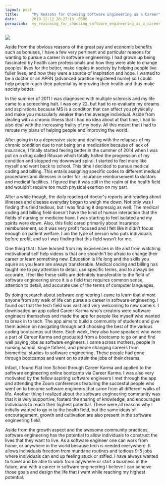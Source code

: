 ```yaml
---
layout: post
title:      "My Reasons for Choosing Software Engineering as a Career"
date:       2019-12-12 20:27:16 -0500
permalink:  my_reasoning_for_choosing_software_engineering_as_a_career
---
```



![](https://www.bmrsolutions.co.uk/wp-content/uploads/Coding.jpg)

Aside from the obvious reasons of the great pay and economic benefits such as bonuses, I have a few very pertinent and particular reasons for wanting to pursue a career in software engineering. I had grown up being fascinated by health care professionals and how they were able to change peoples' lives for the better, make ripples in society by helping people live fuller lives, and how they were a source of inspiration and hope. I wanted to be a doctor or an APRN (advanced practice registered nurse) so I could help people reach their potential by improving their health and thus make society better. 

In the summer of 2011 I was diagnosed with multiple sclerosis and my life came to a screeching halt. I was only 22, but had to re-evaluate my dreams and aspirations because MS is a condition that can affect you physically and make you muscularly weaker than the average individual. Aside from dealing with a chronic illness that I had no idea about at that time, I had to also deal with the increasing frailty of my body. All this meant that i had to reroute my plans of helping people and improving the world. 

After going in to a depressive state and dealing with the relapses of my chronic condition due to not being on a medication because of lack of insurance, I finally started feeling better in the summer of 2014 when I was put on a drug called Rituxan which totally halted the progression of my condition and stopped my downward spiral. I started to feel more like myself and went back to school. This time I decided to pursue medical coding and billing. This entails assigning specific codes to different medical procedures and illnesses in order for insurance reimbursement to doctors and medical facilities. I figured that it was still in the realm of the health field and wouldn't require too much physical exertion on my part.

After a while though, the daily reading of doctor's reports and reading about illnesses and disease everyday began to weigh me down. Not only was I finding this field tedious, but I was finding it depressig as well. The medical coding and billing field doesn't have the kind of human interaction that the fields of nursing or medicine have. I was starting to feel isolated and my spirits were down. Also, this field cared primarily about insurance reimbursement, so it was very profit focused and I felt like it didn't focus enough on patient welfare. I am the type of person who puts individuals before profit, and so I was finding that this field wasn't for me. 

One thing that I have learned from my experiences in life and from watching motivational self help videos is that one shouldn't be afraid to change their career or learn something new. Education is life long and the skills you aquire as you learn are always transferable. Medical coding and billing has taught me to pay attention to detail, use specific terms, and to always be accurate. I feel like these skills are definitely transferable to the field of software engineering since it is a field that requires common sense, attention to detail, and accurate use of the terms of computer languages.  

By doing research about software engineering I came to learn that almost anyone from any walk of life can pursue a career in software engineering. I found out that the tech field was vast and very welcoming to new comers. I downloaded an app called Career Karma who's creators were software engineers themselves and made the app for people like myself who wanted to break in to tech. The app aims to build a community of students and give them advice on navigating through and choosing the best of the various coding bootcamps out there. Each week, they also have speakers who were a part of Career Karma and graduated from a bootcamp to go on and find well paying jobs as software engineers. I came across mothers, people in nursing school, single fathers, and people changing careers from biomedical studies to software engineering. These people had gone through bootcamps and went on to attain the jobs of their dreams. 

Infact, I found Flat Iron School through Career Karma and applied to the software engineering online bootcamp via Career Karma. I was also very motivated by the fellow aspiring software engineers I met through the app and attending the Zoom conferences featuring the succesful people who went on to become software engineers that came from all different walks of life. Another thing I realized about the software engineering community was that it is very supportive, fosters the sharing of knowledge, and encourages individuals to reach their highest potential. These were all reasons why I initially wanted to go in to the health field, but the same ideas of encouragement, growth and cultivation are also present in the software engineering field. 

Aside from the growth aspect and the awesome community practices, software engineering has the potential to allow individuals to construct the lives that they want to live. As a software engineer one can work from home, or anywhere in the world because tech is needed everywhere. It allows individuals freedom from mundane routines and tedious 9-5 jobs where individuals can end up feeling stuck or stifled. I have always wanted to travel and be able to work from anywhere or start a business in the future, and with a career in software engineering I believe I can acheive those goals and design the life that I want while reaching my highest potential. 

